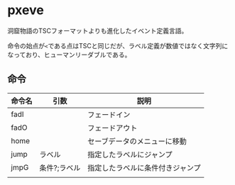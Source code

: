 # pxeve

洞窟物語のTSCフォーマットよりも進化したイベント定義言語。

命令の始点が`<`である点はTSCと同じだが、ラベル定義が数値ではなく文字列になっており、ヒューマンリーダブルである。

## 命令

|命令名|引数|説明|
|-----|----|----|
|fadI||フェードイン|
|fadO||フェードアウト|
|home||セーブデータのメニューに移動|
|jump|ラベル|指定したラベルにジャンプ|
|jmpG|条件?;ラベル|指定したラベルに条件付きジャンプ|
|||